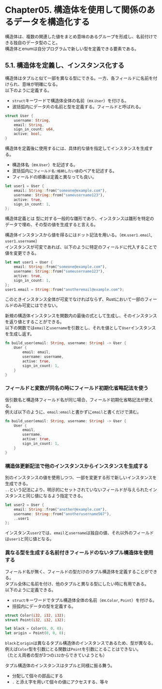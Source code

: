 # Chapter05. 構造体を使用して関係のあるデータを構造化する
構造体は、複数の関連した値をまとめ意味のあるグループを形成し、名前付けできる独自のデータ型のこと。  
構造体とenumは自分プログラムで新しい型を定義できる要素である。
## 5.1. 構造体を定義し、インスタンス化する
構造体はタプルと似て一部を異なる型にできる。一方、各フィールドに名前を付けられ、意味が明確になる。  
以下のように定義する。
* `struct`キーワードで構造体全体の名前（ex.`User`）を付ける。
* 波括弧内にデータ片の名前と型を定義する。フィールドと呼ばれる。
```Rust
struct User {
    username: String,
    email: String,
    sign_in_count: u64,
    active: bool,
}
```
構造体を定義後に使用するには、具体的な値を指定してインスタンスを生成する。　　
* 構造体名（ex.`User`）を記述する。
* 波括弧内に`フィールド名:格納したい値`のペアを記述する。
* フィールドの順番は定義と異なっても良い。
```Rust
let user1 = User {
    email: String::from("someone@example.com"),
    username: String::from("someusername123"),
    active: true,
    sign_in_count: 1,
};
```
構造体定義とは 型に対する一般的な雛形であり、インスタンスは雛形を特定のデータで埋め、その型の値を生成すると言える。

構造体インスタンスから値を得るにはドット記法を用いる。（ex.`user1.email`, `user1.username`）  
インスタンスが可変であれば、以下のように特定のフィールドに代入することで値を変更できる。
```Rust
let mut user1 = User {
    email: String::from("someone@example.com"),
    username: String::from("someusername123"),
    active: true,
    sign_in_count: 1,
};
user1.email = String::from("anotheremail@example.com");
```
このときインスタンス全体が可変でなければならず、Rustにおいて一部のフィールドのみ可変にはできない。

新規の構造体インスタンスを関数内の最後の式として生成し、そのインスタンスを返り値とすることができる。  
以下の関数では`email`と`username`を引数とし、それを値として`User`インスタンスを生成し返す。
```Rust
fn build_user(email: String, username: String) -> User {
    User {
        email: email,
        username: username,
        active: true,
        sign_in_count: 1,
    }
}
```
### フィールドと変数が同名の時にフィールド初期化省略記法を使う
仮引数名と構造体フィールド名が同じ場合、フィールド初期化省略記法が使える。  
例えば以下のように、`email:email`と書かずに`email`と書くだけで済む。
```Rust
fn build_user(email: String, username: String) -> User {
    User {
        email,
        username,
        active: true,
        sign_in_count: 1,
    }
}
```
### 構造体更新記法で他のインスタンスからインスタンスを生成する
別のインスタンスの値を使用しつつ、一部を変更する形で新しいインスタンスを生成できる。  
`..`という記法により、明示的にセットされていないフィールドが与えられたインスタンスと同じ値になるよう指定できる。
```Rust
let user2 = User {
    email: String::from("another@example.com"),
    username: String::from("anotherusername567"),
    ..user1
};
```
インスタンス`user2`では、`email`と`username`は独自の値、それ以外のフィールドは`user1`と同じ値となる。
### 異なる型を生成する名前付きフィールドのないタプル構造体を使用する
フィールド名が無く、フィールドの型だけのタプル構造体を定義することができる。  
タプル全体に名前を付け、他のタプルと異なる型にしたい時に有用である。  
以下のように定義できる。
* `struct`キーワードでタプル構造体全体の名前（ex.`Color`, `Point`）を付ける。
* 括弧内にデータの型を定義する。
```Rust
struct Color(i32, i32, i32);
struct Point(i32, i32, i32);

let black = Color(0, 0, 0);
let origin = Point(0, 0, 0);
```
`black`と`origin`は異なるタプル構造体のインスタンスであるため、型が異なる。  
例えば`Color`型を引数にとる関数は`Point`を引数にとることはできない。  
（たとえ両者の型が3つの`i32`からできていようとも）

タプル構造体のインスタンスはタプルと同様に振る舞う。
* 分配して個々の部品にする
* `.` と添え字を用いて個々の値にアクセスする、等々